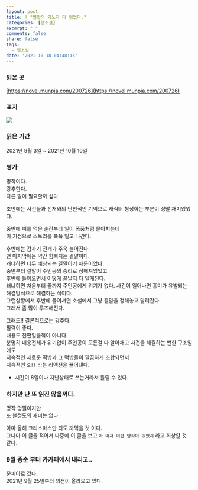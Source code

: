 ```yaml
---
layout: post
title: ! "변방의 외노자 다 읽었다."
categories: [웹소설]
excerpt: " "
comments: false
share: false
tags:
  - 웹소설
date: '2021-10-18 04:48:13'
---
```


### 읽은 곳
[https://novel.munpia.com/200726](https://novel.munpia.com/200726)

### 표지
![](https://cdn1.munpia.com/files/attach/2020/0623/001/c2lj3s1Xd9Bw0d4A.jpg)

### 읽은 기간
2021년 9월 3일 ~ 2021년 10월 10일

### 평가
명작이다.  
강추한다.  
다른 말이 필요할까 싶다.

초반에는 사건들과 전처와의 단편적인 기억으로 캐릭터 형성하는 부분이 정말 재미있었다.

중반에 피를 먹은 순간부터 일이 폭풍처럼 몰아치는데  
이 기점으로 스토리를 쭉쭉 밀고 나간다.

후반에는 갑자기 전개가 주욱 늘어진다.  
맨 마지막에는 약간 힘빠지는 결말이다.  
왜냐하면 너무 예상되는 결말이기 때문이었다.  
중반부터 결말이 주인공의 승리로 정해져있었고  
후반에 들어오면서 어떻게 끝날지 다 알게된다.  
왜냐하면 처음부터 끝까지 주인공에게 위기가 없다. 사건이 일어나면 흥미가 유발되는 해결방식으로 해결하는 식이다.  
그런상황에서 후반에 들어서면 소설에서 그냥 결말을 정해놓고 달려간다.  
그래서 좀 많이 루즈해진다.


그래도!! 결론적으로는 강추다.  
필력이 좋다.  
내용도 천편일률적이 아니다.  
분명히 내용전체가 위기없이 주인공이 모든걸 다 알아채고 사건을 해결하는 뻔한 구조임에도  
지속적인 새로운 떡밥과 그 떡밥들이 깔끔하게 조합되면서  
지속적인 `오!!` 라는 리액션을 끌어낸다.

* 시간이 8일이나 지난상태로 쓰는거라서 틀릴 수 있다.

### 하지만 난 또 읽진 않을꺼다.
명작 명필이지만  
또 볼정도의 재미는 없다.

아마 올해 크리스마스만 되도 까먹을 것 이다.  
그나마 이 글을 적어서 나중에 이 글을 보고 `아 마저 이런 명작이 있었지` 라고 회상할 것 같다.


### 9월 중순 부터 카카페에서 내리고..
문피아로 갔다.  
2021년 9월 25일부터 외전이 올라오고 있다.

